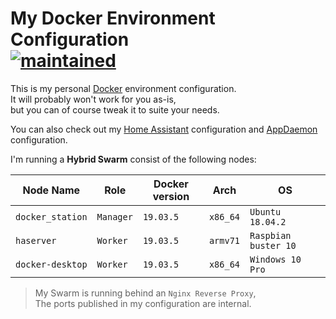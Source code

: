 # My Docker Environment Configuration</br>[![maintained]][0]

This is my personal [Docker][1] environment configuration.</br>
It will probably won't work for you as-is,</br>
but you can of course tweak it to suite your needs.


You can also check out my [Home Assistant][2] configuration and [AppDaemon][3] configuration.

I'm running a **Hybrid Swarm** consist of the following nodes:

| Node Name        | Role      | Docker version | Arch     | OS                    |
| ---------------- | --------- | -------------- | -------- | --------------------- |
| `docker_station` | `Manager` | `19.03.5`      | `x86_64` | `Ubuntu 18.04.2`      |
| `haserver`       | `Worker`  | `19.03.5`      | `armv71` | `Raspbian buster 10 ` |
| `docker-desktop` | `Worker`  | `19.03.5`      | `x86_64` | `Windows 10 Pro`      |

> My Swarm is running behind an `Nginx Reverse Proxy`,</br>
> The ports published in my configuration are internal.

<!-- real links -->
[0]: https://github.com/TomerFi/my_docker_environment_configuration
[1]: https://www.docker.com/
[2]: https://github.com/TomerFi/my_home_assistant_configuration
[3]: https://github.com/TomerFi/my_appdaemon_configuration

<!-- badge links -->
[maintained]: https://img.shields.io/badge/maintained%3F-yes-green.svg
